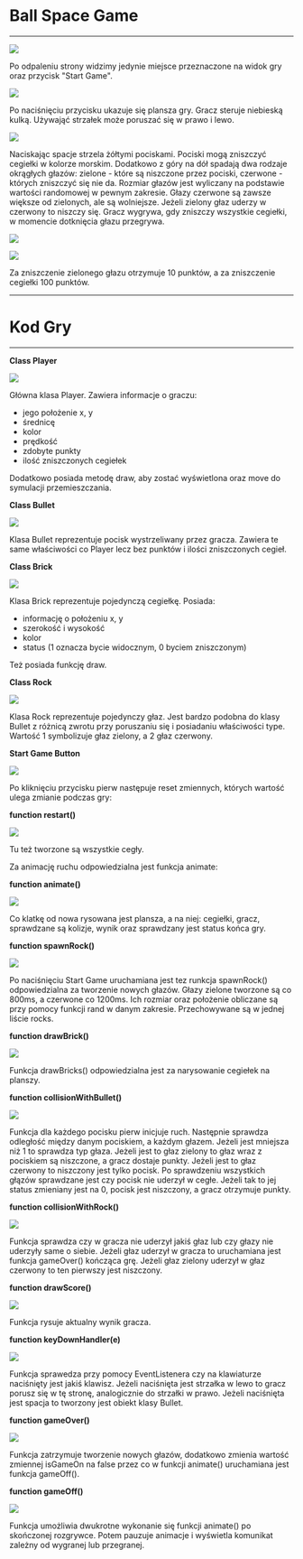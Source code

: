 # Ball Space Game

---

![](assets/screenshots/1.png)

Po odpaleniu strony widzimy jedynie miejsce przeznaczone na widok gry oraz przycisk "Start Game".

![](assets/screenshots/2.png)

Po naciśnięciu przycisku ukazuje się plansza gry. Gracz steruje niebieską kulką. Używająć strzałek może poruszać się w prawo i lewo.

![](assets/screenshots/3.png)

Naciskając spacje strzela żółtymi pociskami. Pociski mogą zniszczyć cegiełki w kolorze morskim. Dodatkowo z góry na dół spadają dwa rodzaje okrągłych głazów: zielone - które są niszczone przez pociski, czerwone - których zniszczyć się nie da. Rozmiar głazów jest wyliczany na podstawie wartości randomowej w pewnym zakresie. Głazy czerwone są zawsze większe od zielonych, ale są wolniejsze. Jeżeli zielony głaz uderzy w czerwony to niszczy się. Gracz wygrywa, gdy zniszczy wszystkie cegiełki, w momencie dotknięcia głazu przegrywa.

![](assets/screenshots/4.png)

![](assets/screenshots/5.png)

Za zniszczenie zielonego głazu otrzymuje 10 punktów, a za zniszczenie cegiełki 100 punktów.

---

# Kod Gry

---

**Class Player**

![](assets/screenshots/6.png)

Główna klasa Player. Zawiera informacje o graczu:

- jego położenie x, y
- średnicę
- kolor
- prędkość
- zdobyte punkty
- ilość zniszczonych cegiełek

Dodatkowo posiada metodę draw, aby zostać wyświetlona oraz move do symulacji przemieszczania.

**Class Bullet**

![](assets/screenshots/7.png)

Klasa Bullet reprezentuje pocisk wystrzeliwany przez gracza. Zawiera te same właściwości co Player lecz bez punktów i ilości zniszczonych cegieł.

**Class Brick**

![](assets/screenshots/8.png)

Klasa Brick reprezentuje pojedynczą cegiełkę. Posiada:

- informację o położeniu x, y
- szerokość i wysokość
- kolor
- status (1 oznacza bycie widocznym, 0 byciem zniszczonym)

Też posiada funkcję draw.

**Class Rock**

![](assets/screenshots/9.png)

Klasa Rock reprezentuje pojedynczy głaz. Jest bardzo podobna do klasy Bullet z różnicą zwrotu przy poruszaniu się i posiadaniu właściwości type. Wartość 1 symbolizuje głaz zielony, a 2 głaz czerwony.

**Start Game Button**

![](assets/screenshots/10.png)

Po kliknięciu przycisku pierw następuje reset zmiennych, których wartość ulega zmianie podczas gry:

**function restart()**

![](assets/screenshots/11.png)

Tu też tworzone są wszystkie cegły.

Za animację ruchu odpowiedzialna jest funkcja animate:

**function animate()**

![](assets/screenshots/12.png)

Co klatkę od nowa rysowana jest plansza, a na niej: cegiełki, gracz, sprawdzane są kolizje, wynik oraz sprawdzany jest status końca gry.

**function spawnRock()**

![](assets/screenshots/13.png)

Po naciśnięciu Start Game uruchamiana jest tez runkcja spawnRock() odpowiedzialna za tworzenie nowych głazów. Głazy zielone tworzone są co 800ms, a czerwone co 1200ms. Ich rozmiar oraz położenie obliczane są przy pomocy funkcji rand w danym zakresie. Przechowywane są w jednej liście rocks.

**function drawBrick()**

![](assets/screenshots/14.png)

Funkcja drawBricks() odpowiedzialna jest za narysowanie cegiełek na planszy.

**function collisionWithBullet()**

![](assets/screenshots/15.png)

Funkcja dla każdego pocisku pierw inicjuje ruch. Następnie sprawdza odległość między danym pociskiem, a każdym głazem. Jeżeli jest mniejsza niż 1 to sprawdza typ głaza. Jeżeli jest to głaz zielony to głaz wraz z pociskiem są niszczone, a gracz dostaje punkty. Jeżeli jest to głaz czerwony to niszczony jest tylko pocisk.
Po sprawdzeniu wszystkich głązów sprawdzane jest czy pocisk nie uderzył w cegłe. Jeżeli tak to jej status zmieniany jest na 0, pocisk jest niszczony, a gracz otrzymuje punkty.

**function collisionWithRock()**

![](assets/screenshots/16.png)

Funkcja sprawdza czy w gracza nie uderzył jakiś głaz lub czy głazy nie uderzyły same o siebie. Jeżeli głaz uderzył w gracza to uruchamiana jest funkcja gameOver() kończąca grę. Jeżeli głaz zielony uderzył w głaz czerwony to ten pierwszy jest niszczony.

**function drawScore()**

![](assets/screenshots/17.png)

Funkcja rysuje aktualny wynik gracza.

**function keyDownHandler(e)**

![](assets/screenshots/18.png)

Funkcja sprawedza przy pomocy EventListenera czy na klawiaturze naciśnięty jest jakiś klawisz. Jeżeli naciśnięta jest strzałka w lewo to gracz porusz się w tę stronę, analogicznie do strzałki w prawo. Jeżeli naciśnięta jest spacja to tworzony jest obiekt klasy Bullet.

**function gameOver()**

![](assets/screenshots/19.png)

Funkcja zatrzymuje tworzenie nowych głazów, dodatkowo zmienia wartość zmiennej isGameOn na false przez co w funkcji animate() uruchamiana jest funkcja gameOff().

**function gameOff()**

![](assets/screenshots/20.png)

Funkcja umożliwia dwukrotne wykonanie się funkcji animate() po skończonej rozgrywce. Potem pauzuje animacje i wyświetla komunikat zależny od wygranej lub przegranej.
